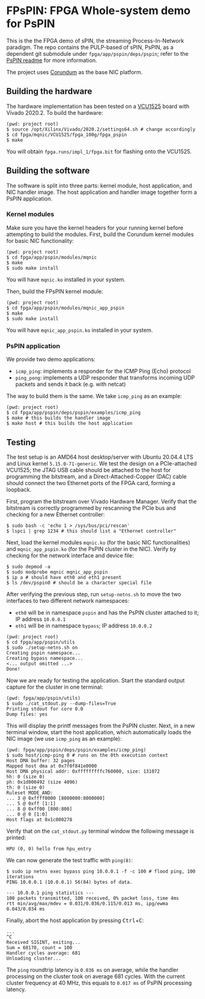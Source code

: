 # FPsPIN: FPGA Whole-system demo for PsPIN

This is the the FPGA demo of sPIN, the streaming Process-In-Network paradigm.  The repo contains the PULP-based of sPIN, PsPIN, as a dependent git submodule under `fpga/app/pspin/deps/pspin`; refer to the [PsPIN readme](https://github.com/KireinaHoro/pspin/blob/47908ac1938d872f5a84ba88ab06dc4beb20e953/README.md) for more information.

The project uses [Corundum](/README.corundum.md) as the base NIC platform.

## Building the hardware

The hardware implementation has been tested on a [VCU1525](https://www.xilinx.com/products/boards-and-kits/vcu1525-a.html) board with Vivado 2020.2.  To build the hardware:

```console
(pwd: project root)
$ source /opt/Xilinx/Vivado/2020.2/settings64.sh # change accordingly
$ cd fpga/mqnic/VCU1525/fpga_100g/fpga_pspin
$ make
```

You will obtain `fpga.runs/impl_1/fpga.bit` for flashing onto the VCU1525.

## Building the software

The software is split into three parts: kernel module, host application, and NIC handler image.  The host application and handler image together form a PsPIN application.

### Kernel modules

Make sure you have the kernel headers for your running kernel before attempting to build the modules.  First, build the Corundum kernel modules for basic NIC functionality:

```console
(pwd: project root)
$ cd fpga/app/pspin/modules/mqnic
$ make
$ sudo make install
```

You will have `mqnic.ko` installed in your system.

Then, build the FPsPIN kernel module:
```console
(pwd: project root)
$ cd fpga/app/pspin/modules/mqnic_app_pspin
$ make
$ sudo make install
```

You will have `mqnic_app_pspin.ko` installed in your system.

### PsPIN application

We provide two demo applications:
- `icmp_ping`: implements a responder for the ICMP Ping (Echo) protocol
- `ping_pong`: implements a UDP responder that transforms incoming UDP packets and sends it back (e.g. with netcat)

The way to build them is the same.  We take `icmp_ping` as an example:

```console
(pwd: project root)
$ cd fpga/app/pspin/deps/pspin/examples/icmp_ping
$ make # this builds the handler image
$ make host # this builds the host application
```

## Testing

The test setup is an AMD64 host desktop/server with Ubuntu 20.04.4 LTS and Linux kernel `5.15.0-71-generic`.  We test the design on a PCIe-attached VCU1525; the JTAG USB cable should be attached to the host for programming the bitstream, and a Direct-Attached-Copper (DAC) cable should connect the two Ethernet ports of the FPGA card, forming a loopback.

First, program the bitstream over Vivado Hardware Manager.  Verify that the bitstream is correctly programmed by rescanning the PCIe bus and checking for a new Ethernet controller:

```console
$ sudo bash -c 'echo 1 > /sys/bus/pci/rescan'
$ lspci | grep 1234 # this should list a "Ethernet controller"
```

Next, load the kernel modules `mqnic.ko` (for the basic NIC functionalities) and `mqnic_app_pspin.ko` (for the PsPIN cluster in the NIC).  Verify by checking for the network interface and device file:

```console
$ sudo depmod -a
$ sudo modprobe mqnic mqnic_app_pspin
$ ip a # should have eth0 and eth1 present
$ ls /dev/pspin0 # should be a character special file
```

After verifying the previous step, run `setup-netns.sh` to move the two interfaces to two different network namespaces:
- `eth0` will be in namespace `pspin` and has the PsPIN cluster attached to it; IP address `10.0.0.1`
- `eth1` will be in namespace `bypass`; IP address `10.0.0.2`

```console
(pwd: project root)
$ cd fpga/app/pspin/utils
$ sudo ./setup-netns.sh on
Creating pspin namespace...
Creating bypass namespace...
<... output omitted ...>
Done!
```

Now we are ready for testing the application.  Start the standard output capture for the cluster in one terminal:
```console
(pwd: fpga/app/pspin/utils)
$ sudo ./cat_stdout.py --dump-files=True
Printing stdout for core 0.0
Dump files: yes
```

This will display the printf messages from the PsPIN cluster.  Next, in a new terminal window, start the host application, which automatically loads the NIC image (we use `icmp_ping` as an example):

```console
(pwd: fpga/app/pspin/deps/pspin/examples/icmp_ping)
$ sudo host/icmp-ping 0 # runs on the 0th execution context
Host DMA buffer: 32 pages
Mapped host dma at 0x7f0f841e0000
Host DMA physical addr: 0xfffffffffc760000, size: 131072
hh: 0 (size 0)
ph: 0x1d000492 (size 4096)
th: 0 (size 0)
Ruleset MODE_AND:
... 3 @ 0xffff0000 [8000000:8000000]
... 5 @ 0xff [1:1]
... 8 @ 0xff00 [800:800]
... 0 @ 0 [1:0]
Host flags at 0x1c000278
```

Verify that on the `cat_stdout.py` terminal window the following message is printed:

```text
HPU (0, 0) hello from hpu_entry
```

We can now generate the test traffic with `ping(8)`:

```console
$ sudo ip netns exec bypass ping 10.0.0.1 -f -c 100 # flood ping, 100 iterations
PING 10.0.0.1 (10.0.0.1) 56(84) bytes of data.

--- 10.0.0.1 ping statistics ---
100 packets transmitted, 100 received, 0% packet loss, time 4ms
rtt min/avg/max/mdev = 0.031/0.036/0.115/0.013 ms, ipg/ewma 0.043/0.034 ms
```

Finally, abort the host application by pressing <kbd>Ctrl</kbd>+<kbd>C</kbd>:

```console
...
^C
Received SIGINT, exiting...
Sum = 68170, count = 100
Handler cycles average: 681
Unloading cluster...
```

The `ping` roundtrip latency is `0.036 ms` on average, while the handler processing on the cluster took on average 681 cycles.  With the current cluster frequency at 40 MHz, this equals to `0.017 ms` of PsPIN processing latency.
